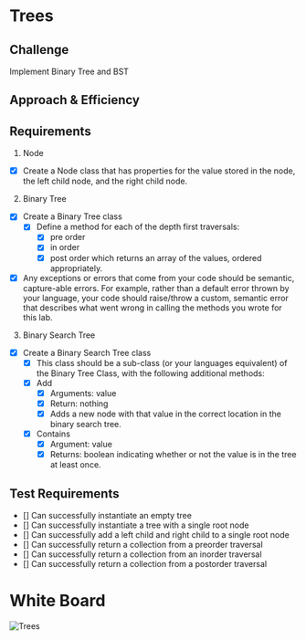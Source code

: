# Trees

## Challenge

Implement Binary Tree and BST

## Approach & Efficiency

## Requirements

1. Node

* [x] Create a Node class that has properties for the value stored in the node, the left child node, and the right child node.

2. Binary Tree

* [x] Create a Binary Tree class
    - [x] Define a method for each of the depth first traversals:
        * [x] pre order
        * [x] in order
        * [x] post order which returns an array of the values, ordered appropriately.
* [x] Any exceptions or errors that come from your code should be semantic, capture-able errors. For example, rather than a default error thrown by your language, your code should raise/throw a custom, semantic error that describes what went wrong in calling the methods you wrote for this lab.

3. Binary Search Tree

* [x] Create a Binary Search Tree class
    - [x] This class should be a sub-class (or your languages equivalent) of the Binary Tree Class, with the following additional methods:
    - [x] Add
        * [x] Arguments: value
        * [x] Return: nothing
        * [x] Adds a new node with that value in the correct location in the binary search tree.
    - [x] Contains
        * [x] Argument: value
        * [x] Returns: boolean indicating whether or not the value is in the tree at least once.

## Test Requirements

* [] Can successfully instantiate an empty tree
* [] Can successfully instantiate a tree with a single root node
* [] Can successfully add a left child and right child to a single root node
* [] Can successfully return a collection from a preorder traversal
* [] Can successfully return a collection from an inorder traversal
* [] Can successfully return a collection from a postorder traversal
# White Board

![Trees](trees.jpg)
